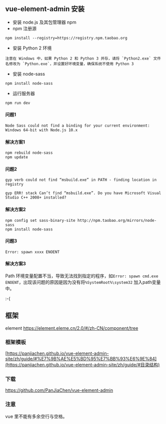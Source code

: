 ﻿## vue-element-admin 安装

- 安装 node.js 及其包管理器 npm
- npm 注册源
```
npm install --registry=https://registry.npm.taobao.org
```

- 安装 Python 2 环境

```
注意在 Windows 中，如果 Python 2 和 Python 3 并存，请将 `Python2.exe` 文件名修改为 `Python.exe`，并设置好环境变量，确保系统不使用 Python 3
```

- 安装 node-sass

```
npm install node-sass
```

- 运行服务器

```
npm run dev
```

#### 问题1 

`Node Sass could not find a binding for your current environment: Windows 64-bit with Node.js 10.x`

#### 解决方案1

```
npm rebuild node-sass
npm update
```

#### 问题2

`gyp verb could not find “msbuild.exe” in PATH - finding location in registry`

`gyp ERR! stack Can’t find “msbuild.exe”. Do you have Microsoft Visual Studio C++ 2008+ installed?`

#### 解决方案2

```
npm config set sass-binary-site http://npm.taobao.org/mirrors/node-sass
npm install node-sass
```

#### 问题3

```
Error: spawn xxxx ENOENT
```

#### 解决方案3

Path 环境变量配置不当，导致无法找到指定的程序，如`Error: spawn cmd.exe ENOENT`，出现该问题的原因是因为没有将`%SystemRoot%\system32` 加入path变量中。



:-(  



## 框架

element <https://element.eleme.cn/2.0/#/zh-CN/component/tree>

### 框架模板

[https://panjiachen.github.io/vue-element-admin-site/zh/guide/#%E7%9B%AE%E5%BD%95%E7%BB%93%E6%9E%84](https://panjiachen.github.io/vue-element-admin-site/zh/guide/#目录结构)

### 下载

<https://github.com/PanJiaChen/vue-element-admin>

### 注意

vue 里不能有多余空行与空格。